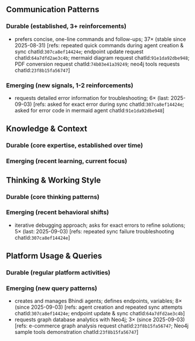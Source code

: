 ## Communication Patterns
### Durable (established, 3+ reinforcements)
- prefers concise, one-line commands and follow-ups; 37× (stable since 2025-08-31) [refs: repeated quick commands during agent creation & sync chatId:`307ca8ef14424e`; endpoint update request chatId:`64a7dfd2ae3c4b`; mermaid diagram request chatId:`91e1da92dbe948`; PDF conversion request chatId:`74b03e41a39249`; neo4j tools requests chatId:`23f8b15fa56747`]

### Emerging (new signals, 1-2 reinforcements)
- requests detailed error information for troubleshooting; 6× (last: 2025-09-03) [refs: asked for exact error during sync chatId:`307ca8ef14424e`; asked for error code in mermaid agent chatId:`91e1da92dbe948`]

## Knowledge & Context
### Durable (core expertise, established over time)

### Emerging (recent learning, current focus)

## Thinking & Working Style
### Durable (core thinking patterns)

### Emerging (recent behavioral shifts)
- iterative debugging approach; asks for exact errors to refine solutions; 5× (last: 2025-09-03) [refs: repeated sync failure troubleshooting chatId:`307ca8ef14424e`]

## Platform Usage & Queries
### Durable (regular platform activities)

### Emerging (new query patterns)
- creates and manages Bhindi agents; defines endpoints, variables; 8× (since 2025-09-03) [refs: agent creation and repeated sync attempts chatId:`307ca8ef14424e`; endpoint update & sync chatId:`64a7dfd2ae3c4b`]
- requests graph database analytics with Neo4j; 3× (since 2025-09-03) [refs: e-commerce graph analysis request chatId:`23f8b15fa56747`; Neo4j sample tools demonstration chatId:`23f8b15fa56747`]